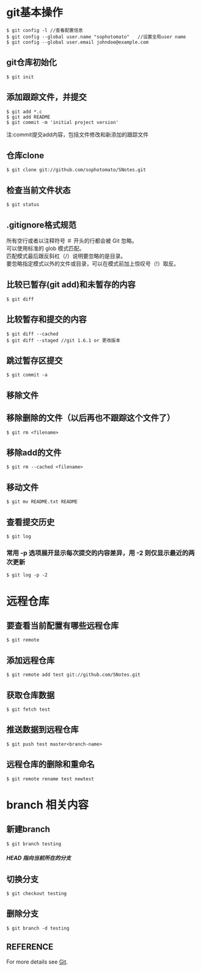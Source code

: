 # git基本操作
```shell
$ git config -l	//查看配置信息  
$ git config --global user.name "sophotomato"	//设置全局user name  
$ git config --global user.email johndoe@example.com  
```
## git仓库初始化
```shell
$ git init
```

## 添加跟踪文件，并提交
```shell
$ git add *.c
$ git add README
$ git commit -m 'initial project version'
```
注:commit提交add内容，包括文件修改和新添加的跟踪文件

## 仓库clone
```shell
$ git clone git://github.com/sophotomato/SNotes.git
```

## 检查当前文件状态
```shell
$ git status
```

## .gitignore格式规范
所有空行或者以注释符号 ＃ 开头的行都会被 Git 忽略。  
可以使用标准的 glob 模式匹配。  
匹配模式最后跟反斜杠（/）说明要忽略的是目录。  
要忽略指定模式以外的文件或目录，可以在模式前加上惊叹号（!）取反。  

## 比较已暂存(git add)和未暂存的内容
```shell
$ git diff
```

## 比较暂存和提交的内容
```shell
$ git diff --cached
$ git diff --staged	//git 1.6.1 or 更改版本
```

## 跳过暂存区提交
```shell
$ git commit -a
```

## 移除文件
## 移除删除的文件（以后再也不跟踪这个文件了）
```shell
$ git rm <filename>
```
## 移除add的文件
```shell
$ git rm --cached <filename>
```

## 移动文件
```shell
$ git mv README.txt README
```

## 查看提交历史
```shell
$ git log
```
### 常用 -p 选项展开显示每次提交的内容差异，用 -2 则仅显示最近的两次更新
```shell
$ git log -p -2
```

# 远程仓库
## 要查看当前配置有哪些远程仓库
```shell
$ git remote
```

## 添加远程仓库
```shell
$ git remote add test git://github.com/SNotes.git
```
## 获取仓库数据
```shell
$ git fetch test
```
## 推送数据到远程仓库
```shell
$ git push test master<branch-name>
```
## 远程仓库的删除和重命名
```shell
$ git remote rename test newtest
```

# branch 相关内容
## 新建branch
```shell
$ git branch testing
```

##### HEAD 指向当前所在的分支
## 切换分支
```shell
$ git checkout testing
```
## 删除分支
```shell
$ git branch -d testing
```

## REFERENCE
For more details see [Git](https://git-scm.com/book/zh/v1/%E8%B5%B7%E6%AD%A5).